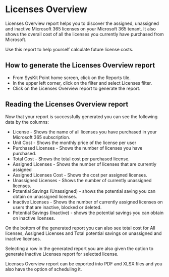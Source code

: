 # Licenses Overview

Licenses Overview report helps you to discover the assigned, unassigned and inactive Microsoft 365 licenses on your Microsoft 365 tenant. It also shows the overall cost of all the licenses you currently have purchased from Microsoft. 

Use this report to help yourself calculate future license costs.

## How to generate the Licenses Overview report

- From SysKit Point home screen, click on the Reports tile.
- In the upper left corner, click on the filter and select Licenses filter.
- Click on the Licenses Overview report to generate the report.

## Reading the Licenses Overview report

Now that your report is successfully generated you can see the following data by the columns:

- License - Shows the name of all licenses you have purchased in your Microsoft 365 subscription.
- Unit Cost - Shows the monthly price of the license per user
- Purchased Licenses - Shows the number of licenses you have purchased.
- Total Cost - Shows the total cost per purchased license.
- Assigned Licenses - Shows the number of licenses that are currently assigned
- Assigned Licenses Cost - Shows the cost per assigned licenses.
- Unassigned Licenses - Shows the number of currently unassigned licenses.
- Potential Savings (Unassigned) - shows the potential saving you can obtain on unassigned licenses.
- Inactive Licenses - Shows the number of currently assigned licenses on users that are inactive, blocked or deleted.
- Potential Savings (Inactive) - shows the potential savings you can obtain on inactive licenses.

On the bottom of the generated report you can also see total cost for All licenses, Assigned Licenses and Total potential savings on unassigned and inactive licenses. 

Selecting a row in the generated report you are also given the option to generate Inactive Licenses report for selected license.

Licenses Overview report can be exported into PDF and XLSX files and you also have the option of scheduling it.